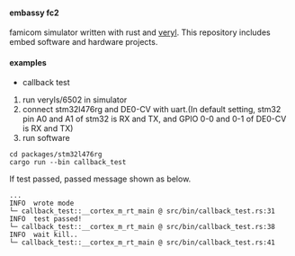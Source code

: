 #### embassy fc2
famicom simulator written with rust and [veryl](https://github.com/dalance/veryl).
This repository includes embed software and hardware projects.

#### examples
- callback test
1. run veryls/6502 in simulator
2. connect stm32l476rg and DE0-CV with uart.(In default setting, stm32 pin A0 and A1 of stm32 is RX and TX, and GPIO 0-0 and 0-1 of DE0-CV is RX and TX)
3. run software
```
cd packages/stm32l476rg
cargo run --bin callback_test
```

If test passed, passed message shown as below.
```
...
INFO  wrote mode
└─ callback_test::__cortex_m_rt_main @ src/bin/callback_test.rs:31
INFO  test passed!
└─ callback_test::__cortex_m_rt_main @ src/bin/callback_test.rs:38
INFO  wait kill..
└─ callback_test::__cortex_m_rt_main @ src/bin/callback_test.rs:41
```
